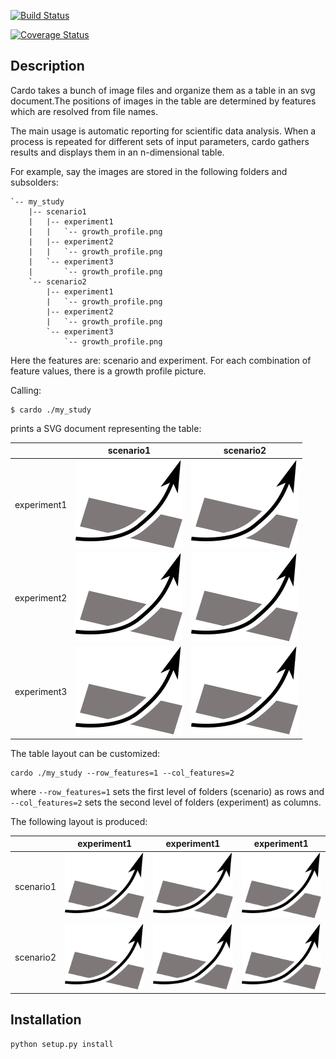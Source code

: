 [![Build Status](https://travis-ci.org/thomas-vincent/cardo.svg?branch=master)](https://travis-ci.org/thomas-vincent/cardo)

[![Coverage Status](https://coveralls.io/repos/github/thomas-vincent/cardo/badge.svg?branch=master)](https://coveralls.io/github/thomas-vincent/cardo?branch=master)

Description
-----------

Cardo takes a bunch of image files and organize them as a table in an svg
document.The positions of images in the table are determined by features
which are resolved from file names.

The main usage is automatic reporting for scientific data analysis.
When a process is repeated for different sets of input parameters, cardo
gathers results and displays them in an n-dimensional table.

For example, say the images are stored in the following folders
and subsolders:
```
`-- my_study
    |-- scenario1
    |   |-- experiment1
    |   |   `-- growth_profile.png
    |   |-- experiment2
    |   |   `-- growth_profile.png
    |   `-- experiment3
    |       `-- growth_profile.png
    `-- scenario2
        |-- experiment1
        |   `-- growth_profile.png
        |-- experiment2
        |   `-- growth_profile.png
        `-- experiment3
            `-- growth_profile.png
```

Here the features are: scenario and experiment. For each combination of feature
values, there is a growth profile picture.

Calling:

    $ cardo ./my_study

prints a SVG document representing the table:

|              |       scenario1           |     scenario2             |  
|:------------:|:-------------------------:|:-------------------------:|
| experiment1  | ![growth_profile][growth] | ![growth_profile][growth] |
| experiment2  | ![growth_profile][growth] | ![growth_profile][growth] |
| experiment3  | ![growth_profile][growth] | ![growth_profile][growth] |

[growth]: https://github.com/thomas-vincent/cardo/blob/master/doc/images/growth.png

The table layout can be customized:
```{r, engine='shell', count_lines}
cardo ./my_study --row_features=1 --col_features=2
```
where `--row_features=1` sets the first level of folders (scenario) as rows
and `--col_features=2` sets the second level of folders (experiment) as columns.

The following layout is produced:

|              |       experiment1         |     experiment1           |     experiment1           |  
|:------------:|:-------------------------:|:-------------------------:|:-------------------------:|
| scenario1    | ![growth_profile][growth] | ![growth_profile][growth] | ![growth_profile][growth] |
| scenario2    | ![growth_profile][growth] | ![growth_profile][growth] | ![growth_profile][growth] |
             
             
Installation
------------

```{r, engine='shell', count_lines}
python setup.py install
```
